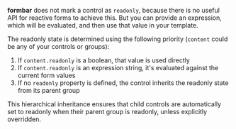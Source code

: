 __formbar__ does not mark a control as `readonly`, because there is no useful API for reactive forms to achieve this. But you can provide an expression, which will be evaluated, and then use that value in your template.

The readonly state is determined using the following priority (`content` could be any of your controls or groups):
1. If `content.readonly` is a boolean, that value is used directly
2. If `content.readonly` is an expression string, it's evaluated against the current form values
3. If no `readonly` property is defined, the control inherits the readonly state from its parent group

This hierarchical inheritance ensures that child controls are automatically
set to readonly when their parent group is readonly, unless explicitly overridden.
